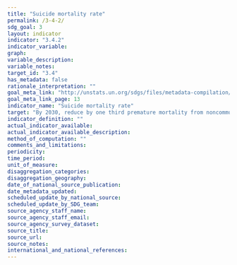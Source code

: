 ```yaml
---
title: "Suicide mortality rate"
permalink: /3-4-2/
sdg_goal: 3
layout: indicator
indicator: "3.4.2"
indicator_variable: 
graph: 
variable_description: 
variable_notes: 
target_id: "3.4"
has_metadata: false
rationale_interpretation: ""
goal_meta_link: "http://unstats.un.org/sdgs/files/metadata-compilation/Metadata-Goal-3.pdf"
goal_meta_link_page: 13
indicator_name: "Suicide mortality rate"
target: "By 2030, reduce by one third premature mortality from noncommunicable diseases through prevention and treatment and promote mental health and well-being."
indicator_definition: ""
actual_indicator_available: 
actual_indicator_available_description: 
method_of_computation: ""
comments_and_limitations: 
periodicity: 
time_period: 
unit_of_measure: 
disaggregation_categories: 
disaggregation_geography: 
date_of_national_source_publication: 
date_metadata_updated: 
scheduled_update_by_national_source: 
scheduled_update_by_SDG_team: 
source_agency_staff_name: 
source_agency_staff_email: 
source_agency_survey_dataset: 
source_title: 
source_url: 
source_notes: 
international_and_national_references: 
---
```


